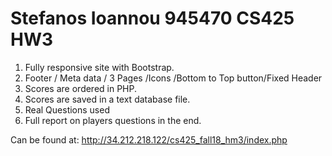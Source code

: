 # Stefanos Ioannou 945470  CS425 HW3
1. Fully responsive site with Bootstrap.
2. Footer / Meta data / 3 Pages /Icons /Bottom to Top button/Fixed Header
3. Scores are ordered in PHP.
4. Scores are saved in a text database file. 
5. Real Questions used
6. Full report on players questions in the end.

Can be found at:
http://34.212.218.122/cs425_fall18_hm3/index.php
